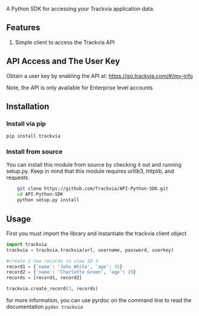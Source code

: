 A Python SDK for accessing your Trackvia application data.

## Features

1. Simple client to access the Trackvia API

## API Access and The User Key

Obtain a user key by enabling the API at: https://go.trackvia.com/#/my-info

Note, the API is only available for Enterprise level accounts

## Installation

### Install via pip
```bash
pip install trackvia
```

### Install from source
You can install this module from source by checking it out and running setup.py. Keep in mind that this module requires urllib3, httplib, and requests.
```bash
    git clone https://github.com/Trackvia/API-Python-SDK.git
    cd API-Python-SDK
    python setup.py install
```

## Usage

First you must import the library and instantiate the trackvia client object
```python
import trackvia
trackvia = trackvia.trackvia(url, username, password, userkey)

#create 2 new records in view ID 3
record1 = {'name': 'John White', 'age': 35}
record2 = {'name': 'Charlotte Green', 'age': 29}
records = [record1, record2]

trackvia.create_record(3, records)
```

for more information, you can use pyrdoc on the command line to read the documentation `pydoc trackvia`
